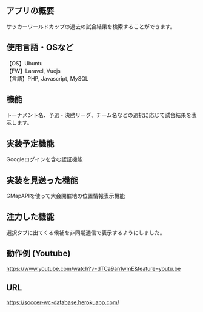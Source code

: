 ## アプリの概要
サッカーワールドカップの過去の試合結果を検索することができます。
## 使用言語・OSなど
【OS】Ubuntu  
【FW】Laravel, Vuejs  
【言語】PHP, Javascript, MySQL  
## 機能
トーナメント名、予選・決勝リーグ、チーム名などの選択に応じて試合結果を表示します。 
## 実装予定機能　　  
Googleログインを含む認証機能
## 実装を見送った機能　　  
GMapAPIを使って大会開催地の位置情報表示機能
## 注力した機能
選択タブに出てくる候補を非同期通信で表示するようにしました。
## 動作例 (Youtube)
https://www.youtube.com/watch?v=dTCa9an1wmE&feature=youtu.be
## URL
https://soccer-wc-database.herokuapp.com/
